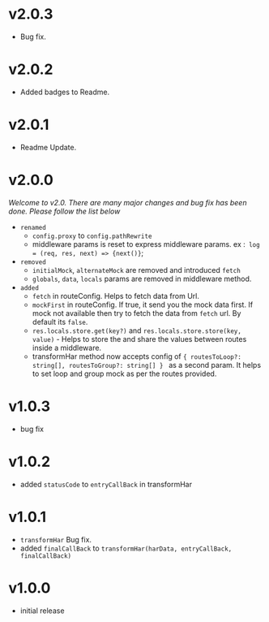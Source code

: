 # v2.0.3

- Bug fix.
# v2.0.2

- Added badges to Readme.

# v2.0.1

- Readme Update.

# v2.0.0

_Welcome to v2.0. There are many major changes and bug fix has been done. Please follow the list below_

- `renamed`
  - `config.proxy` to `config.pathRewrite`
  - middleware params is reset to express middleware params. ex :` log = (req, res, next) => {next()}`;
- `removed`
  - `initialMock`, `alternateMock` are removed and introduced `fetch`
  - `globals`, `data`, `locals` params are removed in middleware method.
- `added`
  - `fetch` in routeConfig. Helps to fetch data from Url.
  - `mockFirst` in routeConfig. If true, it send you the mock data first. If mock not available then try to fetch the data from `fetch` url. By default its `false`.
  - `res.locals.store.get(key?)` and `res.locals.store.store(key, value)` - Helps to store the and share the values between routes inside a middleware.
  - transformHar method now accepts config of `{ routesToLoop?: string[], routesToGroup?: string[] } ` as a second param. It helps to set loop and group mock as per the routes provided.

# v1.0.3

- bug fix

# v1.0.2

- added `statusCode` to `entryCallBack` in transformHar

# v1.0.1

- `transformHar` Bug fix.
- added `finalCallBack` to `transformHar(harData, entryCallBack, finalCallBack)`

# v1.0.0

- initial release
